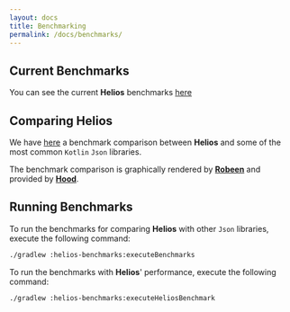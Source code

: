 ```yaml
---
layout: docs
title: Benchmarking
permalink: /docs/benchmarks/
---
```


## Current Benchmarks

You can see the current **Helios** benchmarks [here](https://github.com/47degrees/helios/tree/master/benchmarks/master_benchmark.json)

<fortyseven-robeen data-url="https://raw.githubusercontent.com/47degrees/helios/master/benchmarks/master_benchmark.json"></fortyseven-robeen>

## Comparing Helios

We have [here](https://github.com/47degrees/helios/tree/master/benchmarks/libraries_benchmark.json) a benchmark comparison
between **Helios** and some of the most common `Kotlin` `Json` libraries.

<fortyseven-robeen data-url="https://raw.githubusercontent.com/47degrees/helios/master/benchmarks/libraries_benchmark.json"></fortyseven-robeen>

The benchmark comparison is graphically rendered by [**Robeen**](https://github.com/47deg/robeen) and provided by [**Hood**](https://github.com/47deg/hood).

## Running Benchmarks

To run the benchmarks for comparing **Helios** with other `Json` libraries, execute the following command:

```bash
./gradlew :helios-benchmarks:executeBenchmarks
```

To run the benchmarks with **Helios**' performance, execute the following command:

```bash
./gradlew :helios-benchmarks:executeHeliosBenchmark
```
